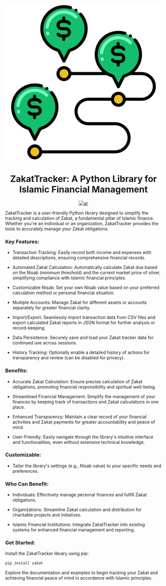 <div align="center" style="text-align: center;">

![Zakat Tracker Logo](images/logo.png)

# ZakatTracker: A Python Library for Islamic Financial Management

<p>
<a href="https://github.com/vzool/zakat/blob/main/README.ar.md"><img src="https://img.shields.io/badge/lang-ar-green.svg" alt="ar" data-canonical-src="https://img.shields.io/badge/lang-en-green.svg" style="max-width: 100%;"></a>
</p>
</div>

ZakatTracker is a user-friendly Python library designed to simplify the tracking and calculation of Zakat, a fundamental pillar of Islamic finance. Whether you're an individual or an organization, ZakatTracker provides the tools to accurately manage your Zakat obligations.

### Key Features:

- Transaction Tracking: Easily record both income and expenses with detailed descriptions, ensuring comprehensive financial records.

- Automated Zakat Calculation: Automatically calculate Zakat due based on the Nisab (minimum threshold) and the current market price of silver, simplifying compliance with Islamic financial principles.

- Customizable Nisab: Set your own Nisab value based on your preferred calculation method or personal financial situation.

- Multiple Accounts: Manage Zakat for different assets or accounts separately for greater financial clarity.

- Import/Export: Seamlessly import transaction data from CSV files and export calculated Zakat reports in JSON format for further analysis or record-keeping.

- Data Persistence: Securely save and load your Zakat tracker data for continued use across sessions.

- History Tracking: Optionally enable a detailed history of actions for transparency and review (can be disabled for privacy).

### Benefits:

- Accurate Zakat Calculation: Ensure precise calculation of Zakat obligations, promoting financial responsibility and spiritual well-being.

- Streamlined Financial Management: Simplify the management of your finances by keeping track of transactions and Zakat calculations in one place.

- Enhanced Transparency: Maintain a clear record of your financial activities and Zakat payments for greater accountability and peace of mind.

- User-Friendly: Easily navigate through the library's intuitive interface and functionalities, even without extensive technical knowledge.

### Customizable:

- Tailor the library's settings (e.g., Nisab value) to your specific needs and preferences.

### Who Can Benefit:

- Individuals: Effectively manage personal finances and fulfill Zakat obligations.

- Organizations: Streamline Zakat calculation and distribution for charitable projects and initiatives.

- Islamic Financial Institutions: Integrate ZakatTracker into existing systems for enhanced financial management and reporting.

### Get Started:

Install the ZakatTracker library using pip:

```bash
pip install zakat
```

Explore the documentation and examples to begin tracking your Zakat and achieving financial peace of mind in accordance with Islamic principles.
